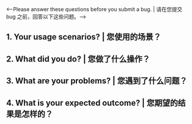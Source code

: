 <--Please answer these questions before you submit a bug. | 请在您提交 bug 之前，回答以下这些问题。-->

## 1. Your usage scenarios? | 您使用的场景？


## 2. What did you do? | 您做了什么操作？


## 3. What are your problems? | 您遇到了什么问题？


## 4. What is your expected outcome? | 您期望的结果是怎样的？
